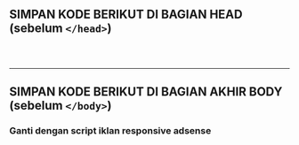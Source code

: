 ## SIMPAN KODE BERIKUT DI BAGIAN HEAD (sebelum `</head>`)

<code>
<style id="css">
    #madContainer {
      transition: 0.3s ease-in-out;
      bottom: -500px;
      font-family: sans-serif;
      left: 0;
      margin-bottom: 2em;
      pointer-events: none;
      position: fixed;
      text-align: center;
      width: 100%;
      z-index: 99;
    }

    #madContainer.up {
      bottom: 0;
    }

    #madContainer::before {
      background: #474e68;
      color: #fff;
      content: "ADVERTISEMENT";
      font-size: 11px;
      letter-spacing: 4px;
      line-height: 24px;
      position: absolute;
      text-shadow: 0 0 5px #000;
      width: 728px;
      z-index: 999;
    }

    #madAds {
      background: #fff;
      box-shadow: 0 0 0 5px #fff, 0 0 0 7px #000;
      cursor: pointer;
      display: inline-block;
      min-width: 728px;
      padding-top: 25px;
      pointer-events: auto;
      position: relative;
      height: 116px;
    }

    #madAds::before {
      background: #474e6820;
      content: "";
      display: block;
      position: absolute;
      width: 100%;
      min-height: 90px;
    }

    #madButton {
      background: linear-gradient(90deg, #461111 32%, #da0037 32%, #da0037 100%);
      border: 2px solid #f1efdc;
      font-size: 12px;
      left: 70%;
      outline: #474e68 solid 2px;
      padding: 2px 4px;
      pointer-events: none;
      position: absolute;
      top: -35%;
      z-index: 9;
      transition: 0.5s ease-in-out;
    }

    #madButton.down {
      top: 48%;
    }

    #madButton::before {
      background: #f1f6f9;
      color: #474e68;
      content: "X";
      font-weight: 700;
      padding: 0.25px 3px 0 2.5px;
    }

    #madButton::after {
      color: #f1efdc;
      content: "TUTUP IKLAN";
      margin-left: 9px;
    }

    @media (max-width: 500px) {
      #madContainer {
        margin-bottom: 5px;
      }

      #madContainer::before,
      #madAds {
        min-width: 100%;
        width: 100%;
      }

      #madButton {
        left: 70%;
      }

      .mobile-ads {
        display: block;
      }

      .desk-ads {
        display: none;
      }
    }

    #madBackground {
      position: absolute;
      top: 0;
      left: 0;
      height: 100%;
      width: 100%;
      background-color: #000;
      opacity: 90%;
    }

    #madNote {
      width: 99%;
      text-align: center;
      padding: 2px;
      font-size: small;
      background: #e15c0c;
      color: #fff;
    }

  </style>
</code>

---

## SIMPAN KODE BERIKUT DI BAGIAN AKHIR BODY (sebelum `</body>`)

### Ganti <!--KODE-IKLAN-RESPONSIVE--> dengan script iklan responsive adsense

<code>
  <script src="https://cdnjs.cloudflare.com/ajax/libs/jquery/3.6.3/jquery.min.js"
    integrity="sha512-STof4xm1wgkfm7heWqFJVn58Hm3EtS31XFaagaa8VMReCXAkQnJZ+jEy8PCC/iT18dFy95WcExNHFTqLyp72eQ=="
    crossorigin="anonymous" referrerpolicy="no-referrer"></script>
  <div id="madBackground" style="visibility: hidden;"></div>
  <div id="madContainer" style="display: block;">
    <div id="madAds">
      <div id="madButton"></div>
      <center>
      <!--KODE-IKLAN-RESPONSIVE-->
      </center>
      <div id="madNote">
        TUTUP IKLAN UNTUK LANJUT BACA
      </div>
    </div>
  </div>
  <script>
    var madcookies = localStorage.getItem('madjejak');
    if (!madcookies) {
      setTimeout(function () {
        !function (o) { var n = o("body").find("#madContainer"); n.bind("contextmenu", function (o) { return !1 }), o(document).mouseleave(function () { n.css("opacity", 0) }), o(document).mouseenter(function () { n.css("opacity", 1) }), o("html, body").css({ overflow: "hidden", height: "100%" }), setTimeout(function () { n.addClass("up") }, 1e3); var t = ""; n.hover(function () { t = o("#css").html().replace("padding:2px 4px;position:absolute;top:-26%;", "padding:2px 4px;position:absolute;top:-26%;pointer-events:none;"), o("#css").html(t) }, function () { t = o("#css").html().replace("padding:2px 4px;position:absolute;top:-26%;pointer-events:none;", "padding:2px 4px;position:absolute;top:-26%;"), o("#css").html(t) }), setTimeout(function () { o("html, body").css({ overflow: "auto", height: "auto" }) }, 2e3), setTimeout(function () { o("body").find("#madButton").addClass("down") }, 2e3) }(window.jQuery);
        scrollTop = window.pageYOffset || document.documentElement.scrollTop;
        scrollLeft = window.pageXOffset || document.documentElement.scrollLeft,
          window.onscroll = function () {
            window.scrollTo(scrollLeft, scrollTop);
          };
        document.getElementById("madBackground").style.visibility = "visible";
        localStorage.setItem('madjejak', 'true');
      }, 3000);
    } else {
      document.getElementById("madContainer").style.display = "none";
    }
  </script>
</code>
